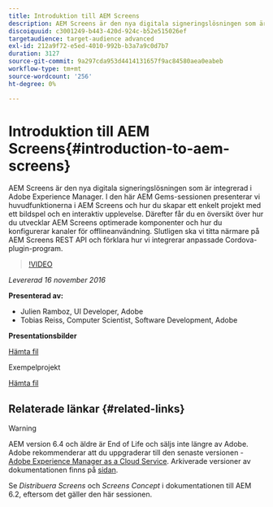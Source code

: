```yaml
---
title: Introduktion till AEM Screens
description: AEM Screens är den nya digitala signeringslösningen som är integrerad i Adobe Experience Manager. I den här AEM Gems-sessionen presenterar vi huvudfunktionerna i AEM Screens och hur du skapar ett enkelt projekt med ett bildspel och en interaktiv upplevelse. Därefter får du en översikt över hur du utvecklar AEM Screens optimerade komponenter och hur du konfigurerar kanaler för offlineanvändning. Slutligen ska vi titta närmare på AEM Screens REST API och förklara hur vi integrerar anpassade Cordova-plugin-program.
discoiquuid: c3001249-b443-420d-924c-b52e515026ef
targetaudience: target-audience advanced
exl-id: 212a9f72-e5ed-4010-992b-b3a7a9c0d7b7
duration: 3127
source-git-commit: 9a297cda953d4414131657f9ac84580aea0eabeb
workflow-type: tm+mt
source-wordcount: '256'
ht-degree: 0%

---
```


# Introduktion till AEM Screens{#introduction-to-aem-screens}

AEM Screens är den nya digitala signeringslösningen som är integrerad i Adobe Experience Manager. I den här AEM Gems-sessionen presenterar vi huvudfunktionerna i AEM Screens och hur du skapar ett enkelt projekt med ett bildspel och en interaktiv upplevelse. Därefter får du en översikt över hur du utvecklar AEM Screens optimerade komponenter och hur du konfigurerar kanaler för offlineanvändning. Slutligen ska vi titta närmare på AEM Screens REST API och förklara hur vi integrerar anpassade Cordova-plugin-program.

>[!VIDEO](https://video.tv.adobe.com/v/19301/?quality=9)

*Levererad 16 november 2016*

**Presenterad av:**

* Julien Ramboz, UI Developer, Adobe
* Tobias Reiss, Computer Scientist, Software Development, Adobe

**Presentationsbilder**

[Hämta fil](assets/2016-11-16-aem-screens.pdf)

Exempelprojekt

[Hämta fil](assets/aemscreensgems.zip)

## Relaterade länkar {#related-links}


>[!WARNING]
>
>AEM version 6.4 och äldre är End of Life och säljs inte längre av Adobe.  Adobe rekommenderar att du uppgraderar till den senaste versionen - [Adobe Experience Manager as a Cloud Service](https://experienceleague.adobe.com/docs/experience-manager-cloud-service.html).  Arkiverade versioner av dokumentationen finns på [sidan](https://experienceleague.adobe.com/docs/experience-manager-release-information/aem-release-updates/previous-updates/aem-previous-versions.html).
>
>Se *Distribuera Screens* och *Screens Concept* i dokumentationen till AEM 6.2, eftersom det gäller den här sessionen.
